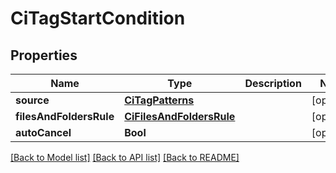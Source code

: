 # CiTagStartCondition

## Properties
Name | Type | Description | Notes
------------ | ------------- | ------------- | -------------
**source** | [**CiTagPatterns**](CiTagPatterns.md) |  | [optional] 
**filesAndFoldersRule** | [**CiFilesAndFoldersRule**](CiFilesAndFoldersRule.md) |  | [optional] 
**autoCancel** | **Bool** |  | [optional] 

[[Back to Model list]](../README.md#documentation-for-models) [[Back to API list]](../README.md#documentation-for-api-endpoints) [[Back to README]](../README.md)


